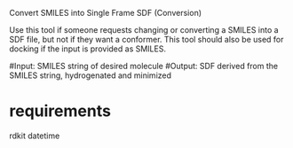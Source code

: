Convert SMILES into Single Frame SDF (Conversion)

Use this tool if someone requests changing or converting a SMILES into a SDF file, but not if they want a conformer. This tool should also be used for docking if the input is provided as SMILES.

#Input: SMILES string of desired molecule
#Output: SDF derived from the SMILES string, hydrogenated and minimized

# requirements
rdkit
datetime